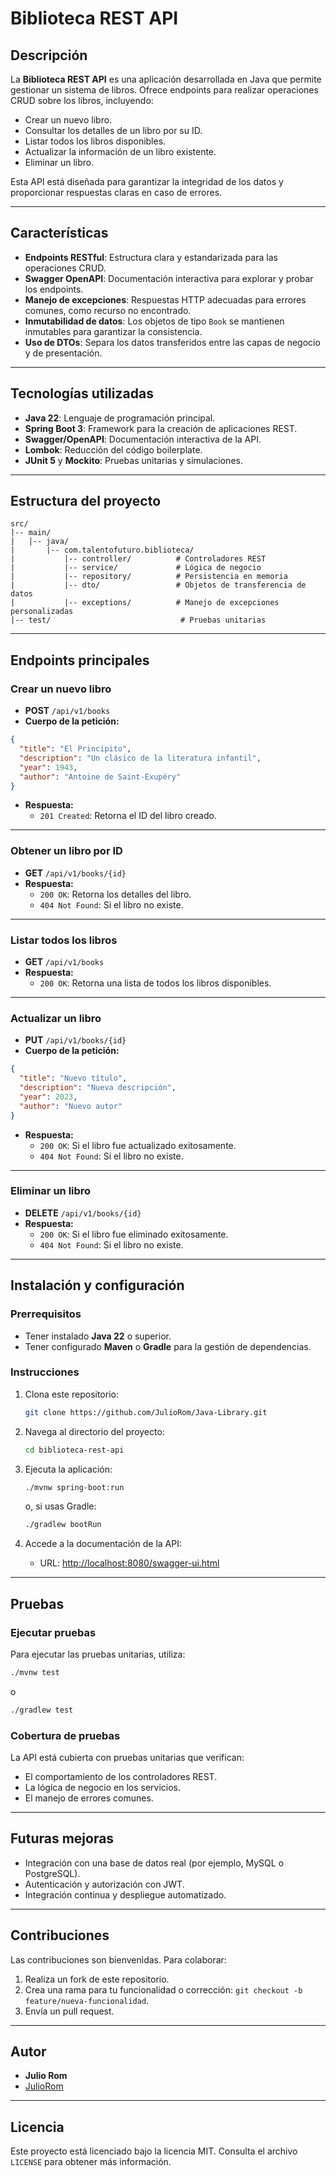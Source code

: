 # Biblioteca REST API

## Descripción

La **Biblioteca REST API** es una aplicación desarrollada en Java que permite gestionar un sistema de libros. Ofrece endpoints para realizar operaciones CRUD sobre los libros, incluyendo:
- Crear un nuevo libro.
- Consultar los detalles de un libro por su ID.
- Listar todos los libros disponibles.
- Actualizar la información de un libro existente.
- Eliminar un libro.

Esta API está diseñada para garantizar la integridad de los datos y proporcionar respuestas claras en caso de errores.

---

## Características

- **Endpoints RESTful**: Estructura clara y estandarizada para las operaciones CRUD.
- **Swagger OpenAPI**: Documentación interactiva para explorar y probar los endpoints.
- **Manejo de excepciones**: Respuestas HTTP adecuadas para errores comunes, como recurso no encontrado.
- **Inmutabilidad de datos**: Los objetos de tipo `Book` se mantienen inmutables para garantizar la consistencia.
- **Uso de DTOs**: Separa los datos transferidos entre las capas de negocio y de presentación.

---

## Tecnologías utilizadas

- **Java 22**: Lenguaje de programación principal.
- **Spring Boot 3**: Framework para la creación de aplicaciones REST.
- **Swagger/OpenAPI**: Documentación interactiva de la API.
- **Lombok**: Reducción del código boilerplate.
- **JUnit 5** y **Mockito**: Pruebas unitarias y simulaciones.

---

## Estructura del proyecto

```
src/
|-- main/
|   |-- java/
|       |-- com.talentofuturo.biblioteca/
|           |-- controller/          # Controladores REST
|           |-- service/             # Lógica de negocio
|           |-- repository/          # Persistencia en memoria
|           |-- dto/                 # Objetos de transferencia de datos
|           |-- exceptions/          # Manejo de excepciones personalizadas
|-- test/                             # Pruebas unitarias
```

---

## Endpoints principales

### **Crear un nuevo libro**
- **POST** `/api/v1/books`
- **Cuerpo de la petición:**
```json
{
  "title": "El Principito",
  "description": "Un clásico de la literatura infantil",
  "year": 1943,
  "author": "Antoine de Saint-Exupéry"
}
```
- **Respuesta:**
    - `201 Created`: Retorna el ID del libro creado.

---

### **Obtener un libro por ID**
- **GET** `/api/v1/books/{id}`
- **Respuesta:**
    - `200 OK`: Retorna los detalles del libro.
    - `404 Not Found`: Si el libro no existe.

---

### **Listar todos los libros**
- **GET** `/api/v1/books`
- **Respuesta:**
    - `200 OK`: Retorna una lista de todos los libros disponibles.

---

### **Actualizar un libro**
- **PUT** `/api/v1/books/{id}`
- **Cuerpo de la petición:**
```json
{
  "title": "Nuevo título",
  "description": "Nueva descripción",
  "year": 2023,
  "author": "Nuevo autor"
}
```
- **Respuesta:**
    - `200 OK`: Si el libro fue actualizado exitosamente.
    - `404 Not Found`: Si el libro no existe.

---

### **Eliminar un libro**
- **DELETE** `/api/v1/books/{id}`
- **Respuesta:**
    - `200 OK`: Si el libro fue eliminado exitosamente.
    - `404 Not Found`: Si el libro no existe.

---

## Instalación y configuración

### **Prerrequisitos**

- Tener instalado **Java 22** o superior.
- Tener configurado **Maven** o **Gradle** para la gestión de dependencias.

### **Instrucciones**

1. Clona este repositorio:
   ```bash
   git clone https://github.com/JulioRom/Java-Library.git
   ```

2. Navega al directorio del proyecto:
   ```bash
   cd biblioteca-rest-api
   ```

3. Ejecuta la aplicación:
   ```bash
   ./mvnw spring-boot:run
   ```
   o, si usas Gradle:
   ```bash
   ./gradlew bootRun
   ```

4. Accede a la documentación de la API:
    - URL: [http://localhost:8080/swagger-ui.html](http://localhost:8080/swagger-ui.html)

---

## Pruebas

### **Ejecutar pruebas**
Para ejecutar las pruebas unitarias, utiliza:

```bash
./mvnw test
```
o
```bash
./gradlew test
```

### **Cobertura de pruebas**
La API está cubierta con pruebas unitarias que verifican:
- El comportamiento de los controladores REST.
- La lógica de negocio en los servicios.
- El manejo de errores comunes.

---

## Futuras mejoras

- Integración con una base de datos real (por ejemplo, MySQL o PostgreSQL).
- Autenticación y autorización con JWT.
- Integración continua y despliegue automatizado.

---

## Contribuciones

Las contribuciones son bienvenidas. Para colaborar:
1. Realiza un fork de este repositorio.
2. Crea una rama para tu funcionalidad o corrección: `git checkout -b feature/nueva-funcionalidad`.
3. Envía un pull request.

---

## Autor
- **Julio Rom**
- [JulioRom](https://github.com/JulioRom)

---

## Licencia
Este proyecto está licenciado bajo la licencia MIT. Consulta el archivo `LICENSE` para obtener más información.

